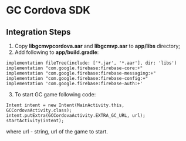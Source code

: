 # GC Cordova SDK

## Integration Steps

1. Copy **libgcmvpcordova.aar** and **libgcmvp.aar** to **app/libs** directory;
2. Add following to **app/build.gradle**:
  ```
  implementation fileTree(include: ['*.jar', '*.aar'], dir: 'libs')
  implementation "com.google.firebase:firebase-core:+"
  implementation "com.google.firebase:firebase-messaging:+"
  implementation "com.google.firebase:firebase-config:+"
  implementation 'com.google.firebase:firebase-auth:+'
  ```
3. To start GC game following code:
  ```
  Intent intent = new Intent(MainActivity.this, GCCordovaActivity.class);
  intent.putExtra(GCCordovaActivity.EXTRA_GC_URL, url);
  startActivity(intent);
  ```
  where url - string, url of the game to start.
